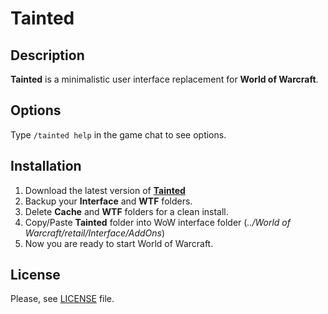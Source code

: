 # Tainted

## Description

**Tainted** is a minimalistic user interface replacement for **World of Warcraft**.

## Options

Type `/tainted help` in the game chat to see options.

## Installation

1.  Download the latest version of [**Tainted**](https://github.com/lua-wow/Tainted/releases)
2.  Backup your **Interface** and **WTF** folders.
3.  Delete **Cache** and **WTF** folders for a clean install.
4.  Copy/Paste **Tainted** folder into WoW interface folder (*../World of Warcraft/_retail_/Interface/AddOns*)
5.  Now you are ready to start World of Warcraft.

## License

Please, see [LICENSE](./LICENSE) file.
